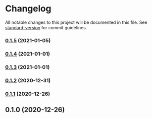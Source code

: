 # Changelog

All notable changes to this project will be documented in this file. See [standard-version](https://github.com/conventional-changelog/standard-version) for commit guidelines.

### [0.1.5](https://github.com/adurc/introspector-graphql/compare/v0.1.4...v0.1.5) (2021-01-05)

### [0.1.4](https://github.com/adurc/introspector-graphql/compare/v0.1.3...v0.1.4) (2021-01-01)

### [0.1.3](https://github.com/adurc/introspector-graphql/compare/v0.1.2...v0.1.3) (2021-01-01)

### [0.1.2](https://github.com/adurc/introspector-graphql/compare/v0.1.1...v0.1.2) (2020-12-31)

### [0.1.1](https://github.com/adurc/introspector-graphql/compare/v0.1.0...v0.1.1) (2020-12-26)

## 0.1.0 (2020-12-26)
